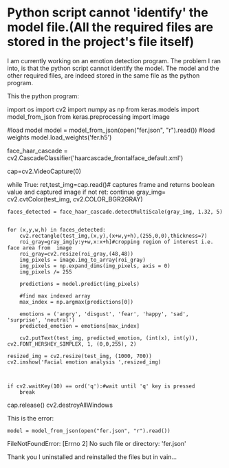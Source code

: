 
# Python script cannot 'identify' the model file.(All the required files are stored in the project's file itself)

I am currently working on an emotion detection program. The problem I ran into, is that the python script cannot identify the model. The model and the other required files, are indeed stored in the same file as the python program.

This the python program:

import os
import cv2
import numpy as np
from keras.models import model_from_json
from keras.preprocessing import image

#load model
model = model_from_json(open("fer.json", "r").read())
#load weights
model.load_weights('fer.h5')


face_haar_cascade = cv2.CascadeClassifier('haarcascade_frontalface_default.xml')


cap=cv2.VideoCapture(0)

while True:
    ret,test_img=cap.read()# captures frame and returns boolean value and captured image
    if not ret:
        continue
    gray_img= cv2.cvtColor(test_img, cv2.COLOR_BGR2GRAY)

    faces_detected = face_haar_cascade.detectMultiScale(gray_img, 1.32, 5)


    for (x,y,w,h) in faces_detected:
        cv2.rectangle(test_img,(x,y),(x+w,y+h),(255,0,0),thickness=7)
        roi_gray=gray_img[y:y+w,x:x+h]#cropping region of interest i.e. face area from  image
        roi_gray=cv2.resize(roi_gray,(48,48))
        img_pixels = image.img_to_array(roi_gray)
        img_pixels = np.expand_dims(img_pixels, axis = 0)
        img_pixels /= 255

        predictions = model.predict(img_pixels)

        #find max indexed array
        max_index = np.argmax(predictions[0])

        emotions = ('angry', 'disgust', 'fear', 'happy', 'sad', 'surprise', 'neutral')
        predicted_emotion = emotions[max_index]

        cv2.putText(test_img, predicted_emotion, (int(x), int(y)), cv2.FONT_HERSHEY_SIMPLEX, 1, (0,0,255), 2)

    resized_img = cv2.resize(test_img, (1000, 700))
    cv2.imshow('Facial emotion analysis ',resized_img)



    if cv2.waitKey(10) == ord('q'):#wait until 'q' key is pressed
        break

cap.release()
cv2.destroyAllWindows


This is the error:

    model = model_from_json(open("fer.json", "r").read())
FileNotFoundError: [Errno 2] No such file or directory: 'fer.json'


Thank you
I uninstalled and reinstalled the files but in vain...

        